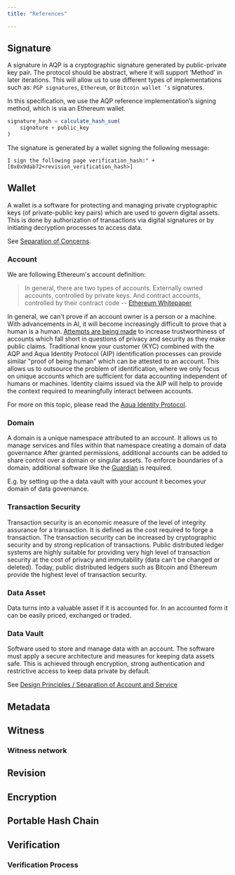 ```yaml
---
title: "References"

---
```


## Signature

A signature in AQP is a cryptographic signature generated by public-private key pair. The protocol should be abstract, where it will support ‘Method’ in later iterations. This will allow us to use different types of implementations such as: `PGP signatures`, `Ethereum`, or `Bitcoin wallet ’s` signatures.

In this specification, we use the AQP reference implementation’s signing method, which is via an Ethereum wallet.

```js
signature_hash = calculate_hash_sum(
    signature + public_key
)
```

The signature is generated by a wallet signing the following message:

```
I sign the following page verification_hash:" +[0x0x9dab72<revision_verification_hash>]
```


## Wallet
A wallet is a software for protecting and managing private cryptographic keys
(of private-public key pairs) which are used to govern digital assets. This is
done by authorization of transactions via digital signatures or by initiating
decryption processes to access data.

See [Separation of Concerns](design-principles.md#separation-of-account-and-service).

### Account

We are following Ethereum's account definition:
> In general, there are two types of accounts. Externally owned accounts,
> controlled by private keys. And contract accounts, controlled by their
> contract code
-- [Ethereum Whitepaper](https://ethereum.org/en/whitepaper/#ethereum-accounts)

In general, we can't prove if an account owner is a person or a machine. With
advancements in AI, it will become increasingly difficult to prove that a human
is a human. [Attempts are being made](https://www.proofofhumanity.id/) to
increase trustworthiness of accounts which fall short in questions of privacy
and security as they make public claims. Traditional know your customer (KYC)
combined with the AQP and Aqua Identity Protocol (AIP) identification processes
can provide similar "proof of being human" which can be attested to an account.
This allows us to outsource the problem of identification, where we only focus
on unique accounts which are sufficient for data accounting independent of
humans or machines. Identity claims issued via the AIP will help to provide the
context required to meaningfully interact between accounts.

For more on this topic, please read the [Aqua Identity
Protocol](aqua-identity-protocol.md).

### Domain
A domain is a unique namespace attributed to an account. It allows us to manage
services and files within that namespace creating a domain of data governance
After granted permissions, additional accounts can be added to share control
over a domain or singular assets. To enforce boundaries of a domain, additional
software like the [Guardian](guardian.md) is required.

E.g. by setting up the a data vault with your account it becomes your
domain of data governance.



### Transaction Security

Transaction security is an economic measure of the level of integrity assurance
for a transaction. It is defined as the cost required to forge a transaction.
The transaction security can be increased by cryptographic security and by strong
replication of transactions. Public distributed ledger systems are highly suitable
for providing very high level of transaction security at the cost of privacy
and immutability (data can't be changed or deleted). Today, public distributed
ledgers such as Bitcoin and Ethereum provide the highest level of transaction
security.

### Data Asset

Data turns into a valuable asset if it is accounted for. In an accounted form
it can be easily priced, exchanged or traded.

### Data Vault

Software used to store and manage data with an account. The software must apply
a secure architecture and measures for keeping data assets safe. This is
achieved through encryption, strong authentication and restrictive access to
keep data private by default.

See [Design Principles / Separation of Account and
Service](design-principles.md#separation-of-account-and-service)



## Metadata

## Witness

### Witness network

## Revision

## Encryption

## Portable Hash Chain

## Verification

### Verification Process